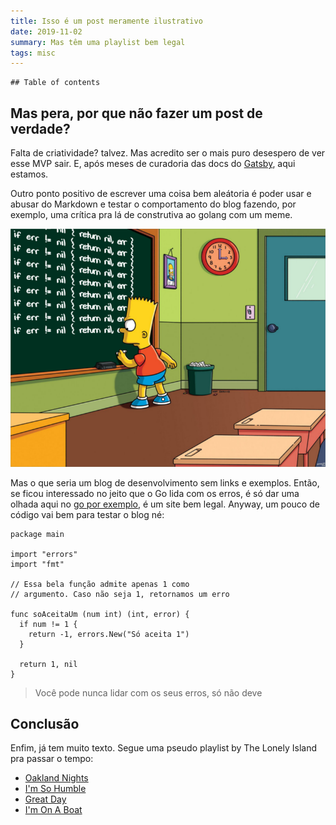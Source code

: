 ```yaml
---
title: Isso é um post meramente ilustrativo
date: 2019-11-02
summary: Mas têm uma playlist bem legal
tags: misc
---
```


```toc
## Table of contents

```

## Mas pera, por que não fazer um post de verdade?

Falta de criatividade? talvez. Mas acredito ser o mais puro desespero de ver esse MVP sair. E, após meses de curadoria das docs do [Gatsby][0], aqui estamos.

Outro ponto positivo de escrever uma coisa bem aleátoria é poder usar e abusar do Markdown e testar o comportamento do blog fazendo, por exemplo, uma crítica pra lá de construtiva ao golang com um meme.

![meme do bart escrevendo no quadro negro](./bart-meme.png)

Mas o que seria um blog de desenvolvimento sem links e exemplos. Então, se ficou interessado no jeito que o Go lida com os erros, é só dar uma olhada aqui no [go por exemplo][1], é um site bem legal. Anyway, um pouco de código vai bem para testar o blog né:

```go{11}
package main

import "errors"
import "fmt"

// Essa bela função admite apenas 1 como
// argumento. Caso não seja 1, retornamos um erro

func soAceitaUm (num int) (int, error) {
  if num != 1 {
    return -1, errors.New("Só aceita 1")
  }

  return 1, nil
}
```
> Você pode nunca lidar com os seus erros, só não deve

## Conclusão

Enfim, já tem muito texto. Segue uma pseudo playlist by The Lonely Island pra passar o tempo:
  - [Oakland Nights][2]
  - [I'm So Humble][3]
  - [Great Day][4]
  - [I'm On A Boat][5]

[0]: https://www.gatsbyjs.org/docs/
[1]: http://goporexemplo.golangbr.org/errors.html
[2]: https://www.youtube.com/watch?v=LD4ryByjVyo
[3]: https://www.youtube.com/watch?v=XzbAEHdy8oU
[4]: https://www.youtube.com/watch?v=WRu_-9MBpd4
[5]: https://www.youtube.com/watch?v=R7yfISlGLNU&list=PL30470E52342B95EB&index=2&t=0s